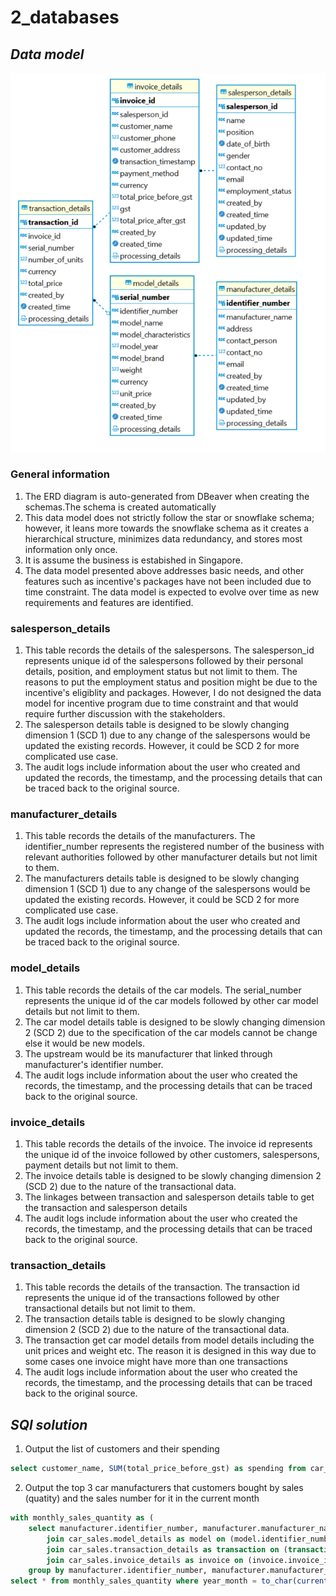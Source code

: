 # 2_databases

## _Data model_

![schema](schema.png)

### General information

1. The ERD diagram is auto-generated from DBeaver when creating the schemas.The schema is created automatically 
2. This data model does not strictly follow the star or snowflake schema; however, it leans more towards the snowflake schema as it creates a hierarchical structure, minimizes data redundancy, and stores most information only once.
3. It is assume the business is estabished in Singapore.
4. The data model presented above addresses basic needs, and other features such as incentive's packages have not been included due to time constraint. The data model is expected to evolve over time as new requirements and features are identified.

### salesperson_details

1. This table records the details of the salespersons. The salesperson_id represents unique id of the salespersons followed by their personal details, position, and employment status but not limit to them. The reasons to put the employment status and position might be due to the incentive's eligiblity and packages. However, I do not designed the data model for incentive program due to time constraint and that would require further discussion with the stakeholders.
2. The salesperson details table is designed to be slowly changing dimension 1 (SCD 1) due to any change of the salespersons would be updated the existing records. However, it could be SCD 2 for more complicated use case.
3. The audit logs include information about the user who created and updated the records, the timestamp, and the processing details that can be traced back to the original source.

### manufacturer_details

1. This table records the details of the manufacturers. The identifier_number represents the registered number of the business with relevant authorities followed by other manufacturer details but not limit to them.
2. The manufacturers details table is designed to be slowly changing dimension 1 (SCD 1) due to any change of the salespersons would be updated the existing records. However, it could be SCD 2 for more complicated use case.
3. The audit logs include information about the user who created and updated the records, the timestamp, and the processing details that can be traced back to the original source.

### model_details

1. This table records the details of the car models. The serial_number represents the unique id of the car models followed by other car model details but not limit to them.
2. The car model details table is designed to be slowly changing dimension 2 (SCD 2) due to the specification of the car models cannot be change else it would be new models.
3. The upstream would be its manufacturer that linked through manufacturer's identifier number.
4. The audit logs include information about the user who created the records, the timestamp, and the processing details that can be traced back to the original source.

### invoice_details

1. This table records the details of the invoice. The invoice id represents the unique id of the invoice followed by other customers, salespersons, payment details but not limit to them.
2. The invoice details table is designed to be slowly changing dimension 2 (SCD 2) due to the nature of the transactional data.
3. The linkages between transaction and salesperson details table to get the transaction and salesperson details
4. The audit logs include information about the user who created the records, the timestamp, and the processing details that can be traced back to the original source.

### transaction_details

1. This table records the details of the transaction. The transaction id represents the unique id of the transactions followed by other transactional details but not limit to them.
2. The transaction details table is designed to be slowly changing dimension 2 (SCD 2) due to the nature of the transactional data.
3. The transaction get car model details from model details including the unit prices and weight etc. The reason it is designed in this way due to some cases one invoice might have more than one transactions
4. The audit logs include information about the user who created the records, the timestamp, and the processing details that can be traced back to the original source.


## _SQl solution_

1. Output the list of customers and their spending

```sql
select customer_name, SUM(total_price_before_gst) as spending from car_sales.invoice_details group by customer_name; 
```

2. Output the top 3 car manufacturers that customers bought by sales (quatity) and the sales number for it in the current month 

```sql
with monthly_sales_quantity as (
	select manufacturer.identifier_number, manufacturer.manufacturer_name, to_char(transaction_timestamp, 'YYYY-MM') as year_month, sum(transaction.total_price) as quantity from car_sales.manufacturer_details as manufacturer
		join car_sales.model_details as model on (model.identifier_number = manufacturer.identifier_number)
		join car_sales.transaction_details as transaction on (transaction.serial_number = transaction.serial_number)
		join car_sales.invoice_details as invoice on (invoice.invoice_id = transaction.invoice_id)
	group by manufacturer.identifier_number, manufacturer.manufacturer_name, to_char(transaction_timestamp, 'YYYY-MM'))
select * from monthly_sales_quantity where year_month = to_char(current_date, 'YYYY-MM') order by quantity desc limit 10;
```